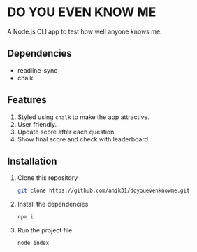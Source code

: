 # DO YOU EVEN KNOW ME

A Node.js CLI app to test how well anyone knows me.

## Dependencies
* readline-sync
* chalk 

## Features
1. Styled using `chalk` to make the app attractive.
2. User friendly. 
3. Update score after each question.
4. Show final score and check with leaderboard.

## Installation
1. Clone this repository 
    ```bash
    git clone https://github.com/anik31/doyouevenknowme.git
    ```
2. Install the dependencies
    ```bash
    npm i
    ```
3. Run the project file 
    ```bash
    node index
    ```